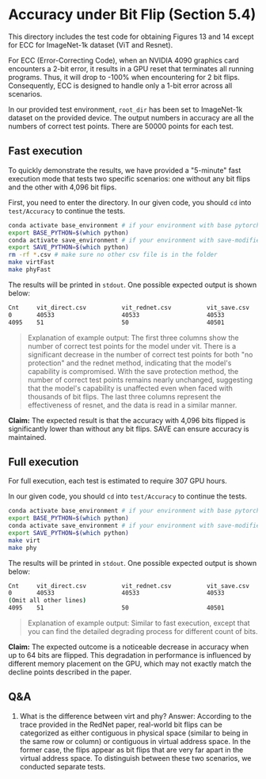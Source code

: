 # Accuracy under Bit Flip (Section 5.4)

This directory includes the test code for obtaining Figures 13 and 14 except for ECC for ImageNet-1k dataset (ViT and Resnet). 

For ECC (Error-Correcting Code), when an NVIDIA 4090 graphics card encounters a 2-bit error, it results in a GPU reset that terminates all running programs. 
Thus, it will drop to -100% when encountering for 2 bit flips.
Consequently, ECC is designed to handle only a 1-bit error across all scenarios. 

In our provided test environment, `root_dir` has been set to ImageNet-1k dataset on the provided device. The output numbers in accuracy are all the numbers of correct test points. 
There are 50000 points for each test.


## Fast execution
To quickly demonstrate the results, we have provided a "5-minute" fast execution mode that tests two specific scenarios: one without any bit flips and the other with 4,096 bit flips.

First, you need to enter the directory. In our given code, you should `cd` into `test/Accuracy` to continue the tests.
```bash
conda activate base_environment # if your environment with base pytorch is not `base_environment`, change to your environment name.
export BASE_PYTHON=$(which python)
conda activate save_environment # if your environment with save-modified pytorch is not `base_environment`, change to your environment name.
export SAVE_PYTHON=$(which python)
rm -rf *.csv # make sure no other csv file is in the folder
make virtFast
make phyFast
```

The results will be printed in `stdout`. One possible expected output is shown below:

```bash
Cnt     vit_direct.csv          vit_rednet.csv          vit_save.csv            resnet_direct.csv       resnet_rednet.csv       resnet_save.csv     
0       40533                   40533                   40533                   24625                   24625                   24625               
4095    51                      50                      40501                   50                      50                      24618 
```

> Explanation of example output: The first three columns show the number of correct test points for the model under vit. There is a significant decrease in the number of correct test points for both "no protection" and the rednet method, indicating that the model's capability is compromised. With the save protection method, the number of correct test points remains nearly unchanged, suggesting that the model's capability is unaffected even when faced with thousands of bit flips. The last three columns represent the effectiveness of resnet, and the data is read in a similar manner.

 
**Claim:** The expected result is that the accuracy with 4,096 bits flipped is significantly lower than without any bit flips. SAVE can ensure accuracy is maintained.

## Full execution
For full execution, each test is estimated to require 307 GPU hours.

In our given code, you should `cd` into `test/Accuracy` to continue the tests.
```bash
conda activate base_environment # if your environment with base pytorch is not `base_environment`, change to your environment name.
export BASE_PYTHON=$(which python)
conda activate save_environment # if your environment with save-modified pytorch is not `base_environment`, change to your environment name.
export SAVE_PYTHON=$(which python)
make virt
make phy
```

The results will be printed in `stdout`. One possible expected output is shown below:

```bash
Cnt     vit_direct.csv          vit_rednet.csv          vit_save.csv            resnet_direct.csv       resnet_rednet.csv       resnet_save.csv     
0       40533                   40533                   40533                   24625                   24625                   24625               
(Omit all other lines)
4095    51                      50                      40501                   50                      50                      24618 
```

> Explanation of example output: Similar to fast execution, except that you can find the detailed degrading process for different count of bits.


**Claim:** The expected outcome is a noticeable decrease in accuracy when up to 64 bits are flipped. This degradation in performance is influenced by different memory placement on the GPU, which may not exactly match the decline points described in the paper. 

## Q&A
1. What is the difference between virt and phy?
Answer: According to the trace provided in the RedNet paper, real-world bit flips can be categorized as either contiguous in physical space (similar to being in the same row or column) or contiguous in virtual address space. In the former case, the flips appear as bit flips that are very far apart in the virtual address space. To distinguish between these two scenarios, we conducted separate tests.
